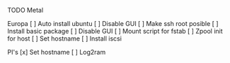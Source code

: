 TODO Metal

Europa
[ ] Auto install ubuntu
[ ] Disable GUI
[ ] Make ssh root posible
[ ] Install basic package
[ ] Disable GUI
[ ] Mount script for fstab
[ ] Zpool init for host
[ ] Set hostname
[ ] Install iscsi

PI's
[x] Set hostname
[ ] Log2ram

